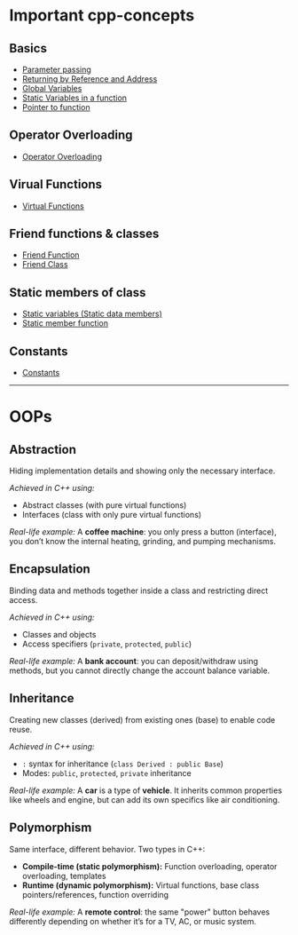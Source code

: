 # Important cpp-concepts

## Basics

-   [Parameter passing](parameter_passing.cpp)
-   [Returning by Reference and Address](return_by_reference_and_pointers.cpp)
-   [Global Variables](global_variables.cpp)
-   [Static Variables in a function](static_variables_in_function.cpp)
-   [Pointer to function](pointer_to_function.cpp)

## Operator Overloading

-   [Operator Overloading](operator_overloading.cpp)

## Virual Functions

-   [Virtual Functions](virtual_functions.cpp)

## Friend functions & classes

-   [Friend Function](friend_function.cpp)
-   [Friend Class](friend_class.cpp)

## Static members of class

-   [Static variables (Static data members)](static_variables.cpp)
-   [Static member function](static_member_function.cpp)

## Constants

-   [Constants](constants.cpp)

---

# OOPs

## Abstraction

Hiding implementation details and showing only the necessary interface.

_Achieved in C++ using:_

-   Abstract classes (with pure virtual functions)
-   Interfaces (class with only pure virtual functions)

_Real-life example:_ A **coffee machine**: you only press a button (interface), you don’t know the internal heating, grinding, and pumping mechanisms.

## Encapsulation

Binding data and methods together inside a class and restricting direct access.

_Achieved in C++ using:_

-   Classes and objects
-   Access specifiers (`private`, `protected`, `public`)

_Real-life example:_ A **bank account**: you can deposit/withdraw using methods, but you cannot directly change the account balance variable.

## Inheritance

Creating new classes (derived) from existing ones (base) to enable code reuse.

_Achieved in C++ using:_

-   `:` syntax for inheritance (`class Derived : public Base`)
-   Modes: `public`, `protected`, `private` inheritance

_Real-life example:_ A **car** is a type of **vehicle**. It inherits common properties like wheels and engine, but can add its own specifics like air conditioning.

## Polymorphism

Same interface, different behavior. Two types in C++:

-   **Compile-time (static polymorphism):** Function overloading, operator overloading, templates
-   **Runtime (dynamic polymorphism):** Virtual functions, base class pointers/references, function overriding

_Real-life example:_ A **remote control**: the same "power" button behaves differently depending on whether it’s for a TV, AC, or music system.
